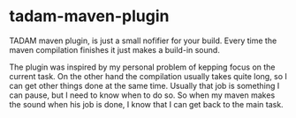 # tadam-maven-plugin

TADAM maven plugin, is just a small nofifier for your build. Every time the maven compilation finishes it just makes a build-in sound.

The plugin was inspired by my personal problem of kepping focus on the current task. On the other hand the compilation usually takes quite long, so I can get other things done at the same time. Usually that job is something I can pause, but I need to know when to do so.
So when my maven makes the sound when his job is done, I know that I can get back to the main task.
